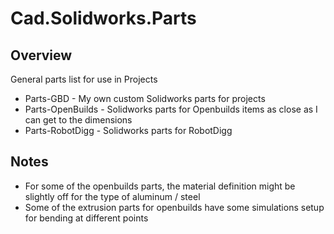 # Cad.Solidworks.Parts

## Overview

General parts list for use in Projects

 * Parts-GBD - My own custom Solidworks parts for projects
 * Parts-OpenBuilds - Solidworks parts for Openbuilds items as close as I can get to the dimensions
 * Parts-RobotDigg - Solidworks parts for RobotDigg

## Notes

 * For some of the openbuilds parts, the material definition might be slightly off for the type of aluminum / steel
 * Some of the extrusion parts for openbuilds have some simulations setup for bending at different points
